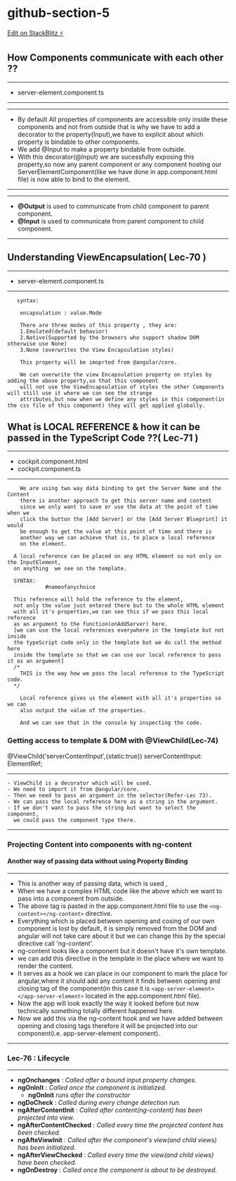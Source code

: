 # github-section-5

[Edit on StackBlitz ⚡️](https://stackblitz.com/edit/github-section-5)

## How Components communicate with each other ??
  ***
  - server-element.component.ts
  ***
  ***
  - By default All properties of components are accessible only inside these components and not from outside
      that is why we have to add a decorator to the property(Input),we have to explicit about which property 
      is bindable to other components.
  - We add @Input to make a property bindable from outside.
  - With this decorator(@Input) we are sucessfully exposing this property,so now any
      parent component or any component hosting our ServerElementComponent(like we
      have done in app.component.html file) is now able to bind to the element.
  ***
  ***
  - **@Output** is used to communicate from child component to parent component.
  - **@Input** is used to communicate from parent component to child component.
  ***
## Understanding ViewEncapsulation( Lec-70 )
  ***
  - server-element.component.ts
  ***
```
   syntax:
    
    encapsulation : value.Mode

    There are three modes of this property , they are:  
    1.Emulated(default behavior)
    2.Native(Supported by the browsers who support shadow DOM otherwise use None)
    3.None (overwrites the View Encapsulation styles)

    This property will be imoprted from @angular/core.
    
    We can overwrite the view Encapsulation property on styles by adding the above property,so that this component
    will not use the ViewEncapsulation of styles the other Components will still use it where we can see the strange 
    attributes,but now when we define any styles in this component(in the css file of this component) they will get applied globally.   
```
## What is LOCAL REFERENCE & how it can be passed in the TypeScript Code ??( Lec-71 )
  ***
  - cockpit.component.html
  - cockpit.component.ts
  ***
```
    We are using two way data binding to get the Server Name and the Content 
    there is another approach to get this server name and content
    since we only want to save or use the data at the point of time when we 
    click the button the [Add Server] or the [Add Server Blueprint] it would
    be enough to get the value at this point of time and there is
    another way we can achieve that is, to place a local reference 
    on the element.
```
```
  A local reference can be placed on any HTML element so not only on the InputElement, 
  on anything  we see on the template.
  
  SYNTAX: 
            #nameofanychoice
  
  This reference will hold the reference to the element, 
  not only the value just entered there but to the whole HTML element
  with all it's properties,we can see this if we pass this local reference 
  as an argument to the function(onAddServer) here.
  [we can use the local references everywhere in the template but not inside 
  the typeScript code only in the template but we do call the method here 
  inside the template so that we can use our local reference to pass it as an argument]
  /*
    THIS is the way how we pass the local reference to the TypeScript code.
  */
```
```
    Local reference gives us the element with all it's properties so we can 
    also output the value of the properties.

    And we can see that in the console by inspecting the code.
```
### Getting access to template & DOM with @ViewChild(Lec-74)
  @ViewChild('serverContentInput',{static:true}) serverContentInput: ElementRef;
  ***
    - ViewChild is a decorator which will be used.
    - We need to import it from @angular/core.
    - Then we need to pass an argument in the selector(Refer-Lec 73).
    - We can pass the local reference here as a string in the argument.
    - If we don't want to pass the string but want to select the component,
      we could pass the component type there. 
   ***
### Projecting Content  into components with ng-content
#### Another way of passing data without using Property Binding

*** 
  - This is another way of passing data, which is used ,
  - When we have a complex HTML code like the above which we want to pass into a component from outside.
  - The above tag is pasted in the app.component.html file to use the ```<ng-content></ng-content>``` directive.
  - Everything which is placed between opening and cosing of our own component is lost by default, it is 
      simply removed from the DOM and angular will not take care about it but we can change this by the special
      directive call 'ng-content'.
  - ng-content looks like a component but it doesn't have it's own template.
  - we can add this directive in the template in the place where we want to render the content.
  - It serves as a hook we can place in our component to mark the place for angular,where it should 
      add any content it finds between opening and closing tag of the component(in this case it is 
      ```<app-server-element></app-server-element>``` located in the app.component.html file).
  - Now the app will look exactly the way it looked before but now technically something totally different happened
      here.
  - Now we add this via the ng-content hook and we have added between opening and closing tags therefore
      it will be projected into our component(i.e. app-server-element component).
    
***
### Lec-76 : Lifecycle
***
  - **ngOnchanges** : *Called after a bound input property changes.*
  - **ngOnInIt** : *Called once the component is initialized.* 
      - **ngOnInit** *runs after the constructor*
  - **ngDoCheck** : *Called during every change detection run.*
  - **ngAfterContentInit** : *Called after content(ng-content) has been projected into view.*
  - **ngAfterContentChecked** : *Called every time the projected content has been checked.*
  - **ngAfteViewInit** : *Called after the component's view(and child views) has been initialized.*
  - **ngAfterViewChecked** : *Called every time the view(and child views) have been checked.*
  - **ngOnDestroy** : *Called once the component is about to be destroyed.*
